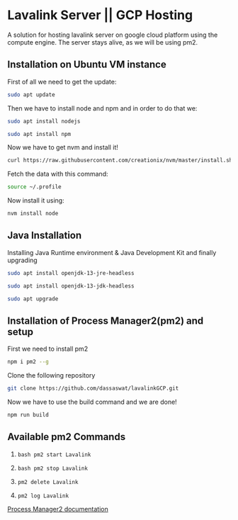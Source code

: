 # Lavalink Server || GCP Hosting

A solution for hosting lavalink server on google cloud platform using the compute engine. The server stays alive, as we will be using pm2.

## Installation on Ubuntu VM instance

First of all we need to get the update:

```bash
sudo apt update
```

Then we have to install node and npm and in order to do that we:

```bash
sudo apt install nodejs
```

```bash
sudo apt install npm
```

Now we have to get nvm and install it!

```bash
curl https://raw.githubusercontent.com/creationix/nvm/master/install.sh | bash
```

Fetch the data with this command:

```bash
source ~/.profile
```

Now install it using:

```bash
nvm install node
```

## Java Installation

Installing Java Runtime environment & Java Development Kit and finally upgrading

```bash
sudo apt install openjdk-13-jre-headless
```

```bash
sudo apt install openjdk-13-jdk-headless
```

```bash
sudo apt upgrade
```

## Installation of Process Manager2(pm2) and setup

First we need to install pm2

```bash
npm i pm2 --g
```

Clone the following repository

```bash
git clone https://github.com/dassaswat/lavalinkGCP.git
```

Now we have to use the build command and we are done!

```bash
npm run build
```

## Available pm2 Commands

1. `bash pm2 start Lavalink`

2. `bash pm2 stop Lavalink`

3. `pm2 delete Lavalink`

4. `pm2 log Lavalink`

[Process Manager2 documentation](https://pm2.keymetrics.io/docs/usage/pm2-doc-single-page/)
